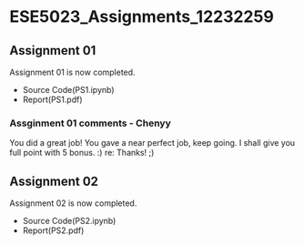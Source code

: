 # ESE5023_Assignments_12232259

## Assignment 01

Assignment 01 is now completed.

- Source Code(PS1.ipynb)
- Report(PS1.pdf)

### Assginment 01 comments - Chenyy
You did a great job! You gave a near perfect job, keep going. I shall give you full point with 5 bonus. :)
	re: Thanks! ;)

## Assignment 02

Assignment 02 is now completed.

- Source Code(PS2.ipynb)
- Report(PS2.pdf)
